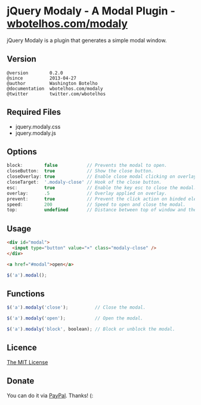 # jQuery Modaly - A Modal Plugin - [wbotelhos.com/modaly](http://wbotelhos.com/modaly)

jQuery Modaly is a plugin that generates a simple modal window.

## Version

```
@version        0.2.0
@since          2013-04-27
@author         Washington Botelho
@documentation  wbotelhos.com/modaly
@twitter        twitter.com/wbotelhos
```

## Required Files

+ jquery.modaly.css
+ jquery.modaly.js

## Options

```js
block:        false           // Prevents the modal to open.
closeButton:  true            // Show the close button.
closeOverlay: true            // Enable close modal clicking on overlay.
closeTarget:  '.modaly-close' // Hook of the close button.
esc:          true            // Enable the key esc to close the modal.
overlay:      .5              // Overlay applied on overlay.
prevent:      true            // Prevent the click action on binded element.
speed:        200             // Speed to open and close the modal.
top:          undefined       // Distance between top of window and the modal.
```

## Usage

```html
<div id="modal">
  <input type="button" value="×" class="modaly-close" />
</div>
```

```html
<a href="#modal">open</a>
```

```js
$('a').modal();
```

## Functions

```js
$('a').modaly('close');          // Close the modal.

$('a').modaly('open');           // Open the modal.

$('a').modaly('block', boolean); // Block or unblock the modal.
```

## Licence

[The MIT License](http://opensource.org/licenses/MIT)

## Donate

You can do it via [PayPal](https://www.paypal.com/cgi-bin/webscr?cmd=_donations&business=X8HEP2878NDEG&item_name=jQuery%20Modaly). Thanks! (:
